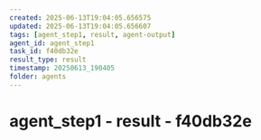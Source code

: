 ```yaml
---
created: 2025-06-13T19:04:05.656575
updated: 2025-06-13T19:04:05.656607
tags: [agent_step1, result, agent-output]
agent_id: agent_step1
task_id: f40db32e
result_type: result
timestamp: 20250613_190405
folder: agents
---
```


# agent_step1 - result - f40db32e

